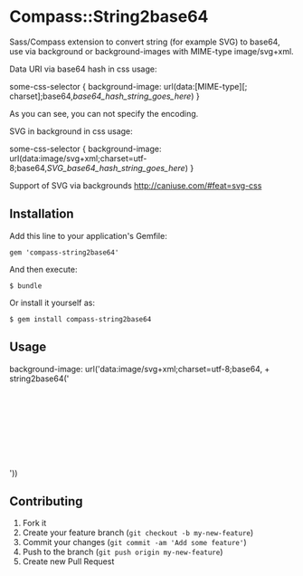 # Compass::String2base64

Sass/Compass extension to convert string (for example SVG) to base64, use via background or background-images with MIME-type image/svg+xml.

Data URI via base64 hash in css usage:

some-css-selector {
    background-image: url(data:[MIME-type][; charset];base64,_base64_hash_string_goes_here_)
}

As you can see, you can not specify the encoding.

SVG in background in css usage:

some-css-selector {
    background-image: url(data:image/svg+xml;charset=utf-8;base64,_SVG_base64_hash_string_goes_here_)
}

Support of SVG via backgrounds http://caniuse.com/#feat=svg-css


## Installation

Add this line to your application's Gemfile:

    gem 'compass-string2base64'

And then execute:

    $ bundle

Or install it yourself as:

    $ gem install compass-string2base64

## Usage

background-image: url('data:image/svg+xml;charset=utf-8;base64,
                      + string2base64('<svg width="100%" height="100%" xmlns="http://www.w3.org/2000/svg">'
                      + '</svg>'))

## Contributing

1. Fork it
2. Create your feature branch (`git checkout -b my-new-feature`)
3. Commit your changes (`git commit -am 'Add some feature'`)
4. Push to the branch (`git push origin my-new-feature`)
5. Create new Pull Request
